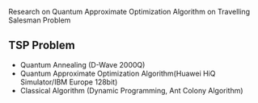 Research on Quantum Approximate Optimization Algorithm on Travelling Salesman Problem


## TSP Problem
- Quantum Annealing (D-Wave 2000Q)
- Quantum Approximate Optimization Algorithm(Huawei HiQ Simulator/IBM Europe 128bit)
- Classical Algorithm (Dynamic Programming, Ant Colony Algorithm)



